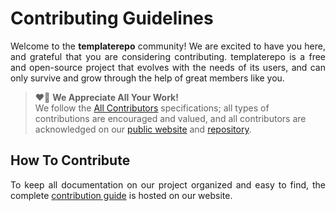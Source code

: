 # Contributing Guidelines

<p align="justify">
    Welcome to the <b>templaterepo</b> community!
    We are excited to have you here,
    and grateful that you are considering contributing.
    templaterepo is a free and open-source project that evolves with the needs of its users,
    and can only survive and grow through the help of great members like you.
</p>

<blockquote>
    ❤️🙏 <b>We Appreciate All Your Work!</b>
    <br>
    We follow the <a href="https://allcontributors.org/docs/en/specification">All Contributors</a>
    specifications; all types of contributions are encouraged and valued, and all contributors are
    acknowledged on our <a href="https://{'username': 'aariam', 'name': 'Armin Ariamajd', 'company': 'Freie Universität Berlin (FUB)', 'location': 'Berlin', 'email': None, 'bio': 'Studying M.Sc. Computational Sciences and M.Sc. Chemistry, and working as teaching assistant in theoretical chemistry at FUB.', 'id': 80158628, 'node_id': 'MDQ6VXNlcjgwMTU4NjI4', 'avatar_url': 'https://avatars.githubusercontent.com/u/80158628?v=4', 'url': {'website': '', 'github': 'https://github.com/AAriam', 'linkedin': 'https://linkedin.com/in/armin-ariamajd', 'twitter': 'https://twitter.com/Al___Chemist', 'researchgate': 'https://researchgate.net/profile/Armin_Ariamajd', 'orcid': 'https://orcid.org/0000-0003-1563-6987'}}.github.io/TemplateRepo/about#contributors">public website</a>
    and <a href="https://github.com/AAriam/TemplateRepo/releases">repository</a>.
</blockquote>

## How To Contribute

<p align="justify">
    To keep all documentation on our project organized and easy to find, the complete
    <a href="https://{'username': 'aariam', 'name': 'Armin Ariamajd', 'company': 'Freie Universität Berlin (FUB)', 'location': 'Berlin', 'email': None, 'bio': 'Studying M.Sc. Computational Sciences and M.Sc. Chemistry, and working as teaching assistant in theoretical chemistry at FUB.', 'id': 80158628, 'node_id': 'MDQ6VXNlcjgwMTU4NjI4', 'avatar_url': 'https://avatars.githubusercontent.com/u/80158628?v=4', 'url': {'website': '', 'github': 'https://github.com/AAriam', 'linkedin': 'https://linkedin.com/in/armin-ariamajd', 'twitter': 'https://twitter.com/Al___Chemist', 'researchgate': 'https://researchgate.net/profile/Armin_Ariamajd', 'orcid': 'https://orcid.org/0000-0003-1563-6987'}}.github.io/TemplateRepo/contribute">contribution guide</a> is hosted on our website.
</p>

